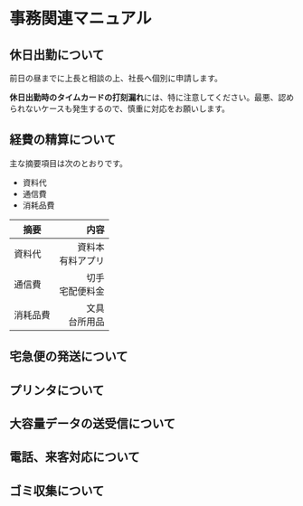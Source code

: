 # 事務関連マニュアル
## 休日出勤について
前日の昼までに上長と相談の上、社長へ個別に申請します。

**休日出勤時のタイムカードの打刻漏れ**には、特に注意してください。最悪、認められないケースも発生するので、慎重に対応をお願いします。
## 経費の精算について
主な摘要項目は次のとおりです。
- 資料代
- 通信費
- 消耗品費

|摘要     |内容
|--      |--:
|資料代   |資料本<br>有料アプリ
|通信費   |切手<br>宅配便料金
|消耗品費 |文具<br>台所用品

## 宅急便の発送について
## プリンタについて
## 大容量データの送受信について
## 電話、来客対応について　
## ゴミ収集について